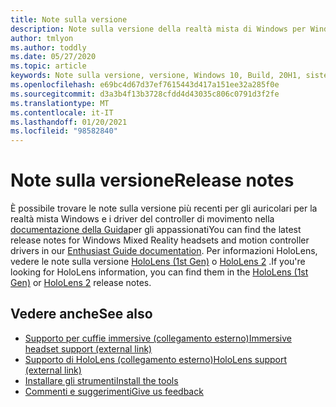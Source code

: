 ```yaml
---
title: Note sulla versione
description: Note sulla versione della realtà mista di Windows per Windows 10 2020 aggiornamento (noto anche come 2004).
author: tmlyon
ms.author: toddly
ms.date: 05/27/2020
ms.topic: article
keywords: Note sulla versione, versione, Windows 10, Build, 20H1, sistema operativo, maggio 2020, 2004
ms.openlocfilehash: e69bc4d67d37ef7615443d417a151ee32a285f0e
ms.sourcegitcommit: d3a3b4f13b3728cfdd4d43035c806c0791d3f2fe
ms.translationtype: MT
ms.contentlocale: it-IT
ms.lasthandoff: 01/20/2021
ms.locfileid: "98582840"
---
```

# <a name="release-notes"></a><span data-ttu-id="1c49e-104">Note sulla versione</span><span class="sxs-lookup"><span data-stu-id="1c49e-104">Release notes</span></span>

<span data-ttu-id="1c49e-105">È possibile trovare le note sulla versione più recenti per gli auricolari per la realtà mista Windows e i driver del controller di movimento nella [documentazione della Guida](/windows/mixed-reality/enthusiast-guide/mixed-reality-software)per gli appassionati</span><span class="sxs-lookup"><span data-stu-id="1c49e-105">You can find the latest release notes for Windows Mixed Reality headsets and motion controller drivers in our [Enthusiast Guide documentation](/windows/mixed-reality/enthusiast-guide/mixed-reality-software).</span></span> <span data-ttu-id="1c49e-106">Per informazioni HoloLens, vedere le note sulla versione [HoloLens (1st Gen)](/hololens/hololens1-release-notes) o [HoloLens 2](/hololens/hololens-release-notes) .</span><span class="sxs-lookup"><span data-stu-id="1c49e-106">If you're looking for HoloLens information, you can find them in the [HoloLens (1st Gen)](/hololens/hololens1-release-notes) or [HoloLens 2](/hololens/hololens-release-notes) release notes.</span></span>

## <a name="see-also"></a><span data-ttu-id="1c49e-107">Vedere anche</span><span class="sxs-lookup"><span data-stu-id="1c49e-107">See also</span></span>
* [<span data-ttu-id="1c49e-108">Supporto per cuffie immersive (collegamento esterno)</span><span class="sxs-lookup"><span data-stu-id="1c49e-108">Immersive headset support (external link)</span></span>](/windows/mixed-reality/enthusiast-guide/troubleshooting-windows-mixed-reality)
* [<span data-ttu-id="1c49e-109">Supporto di HoloLens (collegamento esterno)</span><span class="sxs-lookup"><span data-stu-id="1c49e-109">HoloLens support (external link)</span></span>](https://support.microsoft.com/products/hololens)
* [<span data-ttu-id="1c49e-110">Installare gli strumenti</span><span class="sxs-lookup"><span data-stu-id="1c49e-110">Install the tools</span></span>](../develop/install-the-tools.md)
* [<span data-ttu-id="1c49e-111">Commenti e suggerimenti</span><span class="sxs-lookup"><span data-stu-id="1c49e-111">Give us feedback</span></span>](/hololens/hololens-feedback)